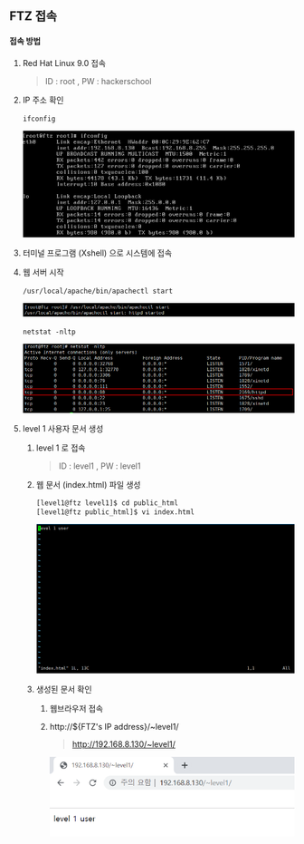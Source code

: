## FTZ 접속



#### 접속 방법

 1. Red Hat Linux 9.0 접속

    > ID : root	,	PW : hackerschool



 2. IP 주소 확인

    `ifconfig`

    ![1569215052412](./images/1569215052412.png)



3. 터미널 프로그램 (Xshell) 으로 시스템에 접속



4. 웹 서버 시작

   `/usr/local/apache/bin/apachectl start`

   ![1569215680597](./images/1569215680597.png)

   `netstat -nltp`

   ![1569215755321](./images/1569215755321.png)

   

5. level 1 사용자 문서 생성

   1. level 1 로 접속

      > ID : level1	,	PW : level1	

   2. 웹 문서 (index.html) 파일 생성

      ```
      [level1@ftz level1]$ cd public_html
      [level1@ftz public_html]$ vi index.html
      ```

      ![1569216258539](./images/1569216258539.png)

   3. 생성된 문서 확인

      1. 웹브라우저 접속

      2. http://${FTZ's IP address}/~level1/

         > http://192.168.8.130/~level1/

         ![1569217029905](./images/1569217029905.png)

